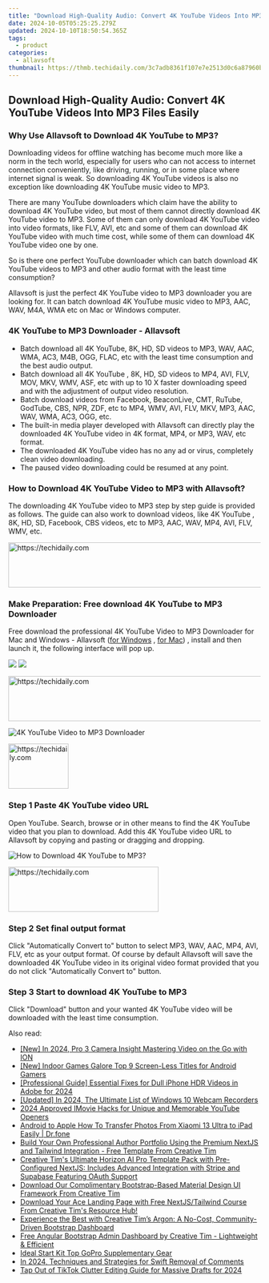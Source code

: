 ```yaml
---
title: "Download High-Quality Audio: Convert 4K YouTube Videos Into MP3 Files Easily"
date: 2024-10-05T05:25:25.279Z
updated: 2024-10-10T18:50:54.365Z
tags:
  - product
categories:
  - allavsoft
thumbnail: https://thmb.techidaily.com/3c7adb8361f107e7e2513d0c6a87960b8e0bf54d4d26d72af2668f6ed0487010.jpg
---
```


## Download High-Quality Audio: Convert 4K YouTube Videos Into MP3 Files Easily

### Why Use Allavsoft to Download 4K YouTube to MP3?

Downloading videos for offline watching has become much more like a norm in the tech world, especially for users who can not access to internet connection conveniently, like driving, running, or in some place where internet signal is weak. So downloading 4K YouTube videos is also no exception like downloading 4K YouTube music video to MP3.

There are many YouTube downloaders which claim have the ability to download 4K YouTube video, but most of them cannot directly download 4K YouTube video to MP3\. Some of them can only download 4K YouTube video into video formats, like FLV, AVI, etc and some of them can download 4K YouTube video with much time cost, while some of them can download 4K YouTube video one by one.

So is there one perfect YouTube downloader which can batch download 4K YouTube videos to MP3 and other audio format with the least time consumption?

Allavsoft is just the perfect 4K YouTube video to MP3 downloader you are looking for. It can batch download 4K YouTube music video to MP3, AAC, WAV, M4A, WMA etc on Mac or Windows computer.

### 4K YouTube to MP3 Downloader - Allavsoft

* Batch download all 4K YouTube, 8K, HD, SD videos to MP3, WAV, AAC, WMA, AC3, M4B, OGG, FLAC, etc with the least time consumption and the best audio output.
* Batch download all 4K YouTube , 8K, HD, SD videos to MP4, AVI, FLV, MOV, MKV, WMV, ASF, etc with up to 10 X faster downloading speed and with the adjustment of output video resolution.
* Batch download videos from Facebook, BeaconLive, CMT, RuTube, GodTube, CBS, NPR, ZDF, etc to MP4, WMV, AVI, FLV, MKV, MP3, AAC, WAV, WMA, AC3, OGG, etc.
* The built-in media player developed with Allavsoft can directly play the downloaded 4K YouTube video in 4K format, MP4, or MP3, WAV, etc format.
* The downloaded 4K YouTube video has no any ad or virus, completely clean video downloading.
* The paused video downloading could be resumed at any point.

### How to Download 4K YouTube Video to MP3 with Allavsoft?

The downloading 4K YouTube video to MP3 step by step guide is provided as follows. The guide can also work to download videos, like 4K YouTube , 8K, HD, SD, Facebook, CBS videos, etc to MP3, AAC, WAV, MP4, AVI, FLV, WMV, etc.

<!-- affiliate ads begin -->
<a href="https://appsumo.8odi.net/c/5597632/2068433/7443" target="_top" id="2068433">
  <img src="//a.impactradius-go.com/display-ad/7443-2068433" border="0" alt="https://techidaily.com" width="728" height="90"/>
</a>
<img height="0" width="0" src="https://appsumo.8odi.net/i/5597632/2068433/7443" style="position:absolute;visibility:hidden;" border="0" />
<!-- affiliate ads end -->

### Make Preparation: Free download 4K YouTube to MP3 Downloader

Free download the professional 4K YouTube Video to MP3 Downloader for Mac and Windows - Allavsoft ([for Windows](https://tools.techidaily.com/allavsoft/products/) , [for Mac](https://tools.techidaily.com/allavsoft/products/)) , install and then launch it, the following interface will pop up.

[![](https://www.allavsoft.com/how-to/../images/how-to/free-download-win.jpg)](https://tools.techidaily.com/allavsoft/products/) [![](https://www.allavsoft.com/how-to/../images/how-to/free-download-mac.jpg)](https://tools.techidaily.com/allavsoft/products/)

<!-- affiliate ads begin -->
<a href="https://aidotcom.pxf.io/c/5597632/2134502/19576" target="_top" id="2134502">
  <img src="//a.impactradius-go.com/display-ad/19576-2134502" border="0" alt="https://techidaily.com" width="672" height="90"/>
</a>
<img height="0" width="0" src="https://aidotcom.pxf.io/i/5597632/2134502/19576" style="position:absolute;visibility:hidden;" border="0" />
<!-- affiliate ads end -->

![4K YouTube Video to MP3 Downloader](https://www.allavsoft.com/how-to/../images/allavsoft/screen-shot-600.jpg)

<!-- affiliate ads begin -->
<a href="https://aligracehair.sjv.io/c/5597632/2135348/19272" target="_top" id="2135348">
  <img src="//a.impactradius-go.com/display-ad/19272-2135348" border="0" alt="https://techidaily.com" width="120" height="90"/>
</a>
<img height="0" width="0" src="https://aligracehair.sjv.io/i/5597632/2135348/19272" style="position:absolute;visibility:hidden;" border="0" />
<!-- affiliate ads end -->

### Step 1 Paste 4K YouTube video URL

Open YouTube. Search, browse or in other means to find the 4K YouTube video that you plan to download. Add this 4K YouTube video URL to Allavsoft by copying and pasting or dragging and dropping.

![How to Download 4K YouTube to MP3?](https://www.allavsoft.com/how-to/../images/how-to/download-rtmp-video/download-rtmp-video.jpg)

<!-- affiliate ads begin -->
<a href="https://aligracehair.sjv.io/c/5597632/1938693/19272" target="_top" id="1938693">
  <img src="//a.impactradius-go.com/display-ad/19272-1938693" border="0" alt="https://techidaily.com" width="300" height="90"/>
</a>
<img height="0" width="0" src="https://aligracehair.sjv.io/i/5597632/1938693/19272" style="position:absolute;visibility:hidden;" border="0" />
<!-- affiliate ads end -->

### Step 2 Set final output format

Click "Automatically Convert to" button to select MP3, WAV, AAC, MP4, AVI, FLV, etc as your output format. Of course by default Allavsoft will save the downloaded 4K YouTube video in its original video format provided that you do not click "Automatically Convert to" button.

### Step 3 Start to download 4K YouTube to MP3

Click "Download" button and your wanted 4K YouTube video will be downloaded with the least time consumption.

<ins class="adsbygoogle"
     style="display:block"
     data-ad-format="autorelaxed"
     data-ad-client="ca-pub-7571918770474297"
     data-ad-slot="1223367746"></ins>

<ins class="adsbygoogle"
     style="display:block"
     data-ad-client="ca-pub-7571918770474297"
     data-ad-slot="8358498916"
     data-ad-format="auto"
     data-full-width-responsive="true"></ins>

<span class="atpl-alsoreadstyle">Also read:</span>
<div><ul>
<li><a href="https://fox-info.techidaily.com/new-in-2024-pro-3-camera-insight-mastering-video-on-the-go-with-ion/"><u>[New] In 2024, Pro 3 Camera Insight Mastering Video on the Go with ION</u></a></li>
<li><a href="https://remote-screen-capture.techidaily.com/new-indoor-games-galore-top-9-screen-less-titles-for-android-gamers/"><u>[New] Indoor Games Galore Top 9 Screen-Less Titles for Android Gamers</u></a></li>
<li><a href="https://vp-tips.techidaily.com/professional-guide-essential-fixes-for-dull-iphone-hdr-videos-in-adobe-for-2024/"><u>[Professional Guide] Essential Fixes for Dull iPhone HDR Videos in Adobe for 2024</u></a></li>
<li><a href="https://video-screen-grab.techidaily.com/updated-in-2024-the-ultimate-list-of-windows-10-webcam-recorders/"><u>[Updated] In 2024, The Ultimate List of Windows 10 Webcam Recorders</u></a></li>
<li><a href="https://youtube-docs.techidaily.com/approved-imovie-hacks-for-unique-and-memorable-youtube-openers/"><u>2024 Approved IMovie Hacks for Unique and Memorable YouTube Openers</u></a></li>
<li><a href="https://blog-min.techidaily.com/android-to-apple-how-to-transfer-photos-from-xiaomi-13-ultra-to-ipad-easily-drfone-by-drfone-transfer-from-android-transfer-from-android/"><u>Android to Apple How To Transfer Photos From Xiaomi 13 Ultra to iPad Easily | Dr.fone</u></a></li>
<li><a href="https://win-guides.techidaily.com/build-your-own-professional-author-portfolio-using-the-premium-nextjs-and-tailwind-integration-free-template-from-creative-tim/"><u>Build Your Own Professional Author Portfolio Using the Premium NextJS and Tailwind Integration - Free Template From Creative Tim</u></a></li>
<li><a href="https://win-guides.techidaily.com/creative-tims-ultimate-horizon-ai-pro-template-pack-with-pre-configured-nextjs-includes-advanced-integration-with-stripe-and-supabase-featuring-oauth-suppor10/"><u>Creative Tim's Ultimate Horizon AI Pro Template Pack with Pre-Configured NextJS: Includes Advanced Integration with Stripe and Supabase Featuring OAuth Support</u></a></li>
<li><a href="https://win-guides.techidaily.com/download-our-complimentary-bootstrap-based-material-design-ui-framework-from-creative-tim/"><u>Download Our Complimentary Bootstrap-Based Material Design UI Framework From Creative Tim</u></a></li>
<li><a href="https://win-guides.techidaily.com/download-your-ace-landing-page-with-free-nextjstailwind-course-from-creative-tims-resource-hub/"><u>Download Your Ace Landing Page with Free NextJS/Tailwind Course From Creative Tim's Resource Hub!</u></a></li>
<li><a href="https://win-guides.techidaily.com/experience-the-best-with-creative-tims-argon-a-no-cost-community-driven-bootstrap-dashboard/"><u>Experience the Best with Creative Tim’s Argon: A No-Cost, Community-Driven Bootstrap Dashboard</u></a></li>
<li><a href="https://win-guides.techidaily.com/free-angular-bootstrap-admin-dashboard-by-creative-tim-lightweight-and-efficient/"><u>Free Angular Bootstrap Admin Dashboard by Creative Tim - Lightweight & Efficient</u></a></li>
<li><a href="https://extra-information.techidaily.com/ideal-start-kit-top-gopro-supplementary-gear/"><u>Ideal Start Kit Top GoPro Supplementary Gear</u></a></li>
<li><a href="https://youtube-docs.techidaily.com/24-techniques-and-strategies-for-swift-removal-of-comments/"><u>In 2024, Techniques and Strategies for Swift Removal of Comments</u></a></li>
<li><a href="https://some-skills.techidaily.com/tap-out-of-tiktok-clutter-editing-guide-for-massive-drafts-for-2024/"><u>Tap Out of TikTok Clutter Editing Guide for Massive Drafts for 2024</u></a></li>
</ul></div>

